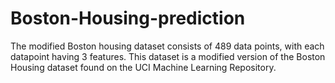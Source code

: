 # Boston-Housing-prediction
The modified Boston housing dataset consists of 489 data points, with each datapoint having 3 features. This dataset is a modified version of the Boston Housing dataset found on the UCI Machine Learning Repository.
